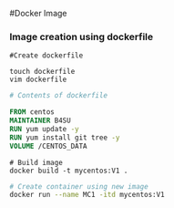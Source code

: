 #Docker Image
### Image creation using dockerfile



```shell
#Create dockerfile

touch dockerfile
vim dockerfile

```

```dockerfile
# Contents of dockerfile

FROM centos
MAINTAINER B4SU
RUN yum update -y
RUN yum install git tree -y
VOLUME /CENTOS_DATA

```

```shell
# Build image
docker build -t mycentos:V1 .

```

```sh
# Create container using new image
docker run --name MC1 -itd mycentos:V1
```
